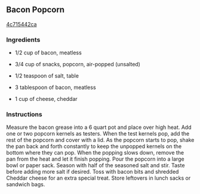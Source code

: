 ## Bacon Popcorn

[4c715442ca](http://allrecipes.com/recipe/bacon-popcorn/)

### Ingredients

 - 1/2 cup of bacon, meatless

 - 3/4 cup of snacks, popcorn, air-popped (unsalted)

 - 1/2 teaspoon of salt, table

 - 3 tablespoon of bacon, meatless

 - 1 cup of cheese, cheddar

### Instructions

Measure the bacon grease into a 6 quart pot and place over high heat. Add one or two popcorn kernels as testers. When the test kernels pop, add the rest of the popcorn and cover with a lid. As the popcorn starts to pop, shake the pan back and forth constantly to keep the unpopped kernels on the bottom where they can pop. When the popping slows down, remove the pan from the heat and let it finish popping. Pour the popcorn into a large bowl or paper sack. Season with half of the seasoned salt and stir. Taste before adding more salt if desired. Toss with bacon bits and shredded Cheddar cheese for an extra special treat. Store leftovers in lunch sacks or sandwich bags.